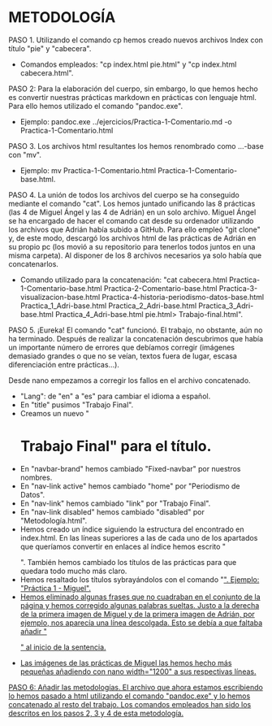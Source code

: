# METODOLOGÍA

PASO 1. Utilizando el comando cp hemos creado nuevos archivos Index con título "pie" y "cabecera". 

- Comandos empleados: "cp index.html pie.html" y "cp index.html cabecera.html".

PASO 2: Para la elaboración del cuerpo, sin embargo, lo que hemos hecho es convertir nuestras prácticas markdown en prácticas con lenguaje html. Para ello hemos utilizado el comando "pandoc.exe".
 
- Ejemplo: pandoc.exe ../ejercicios/Practica-1-Comentario.md -o Practica-1-Comentario.html
 
PASO 3. Los archivos html resultantes los hemos renombrado como ...-base con "mv". 

- Ejemplo: mv Practica-1-Comentario.html Practica-1-Comentario-base.html. 

PASO 4. La unión de todos los archivos del cuerpo se ha conseguido mediante el comando "cat". Los hemos juntado unificando las 8 prácticas (las 4 de Miguel Ángel y las 4 de Adrián) en un solo archivo. Miguel Ángel se ha encargado de hacer el comando cat desde su ordenador utilizando los archivos que Adrián había subido a GitHub. Para ello empleó "git clone" y, de este modo, descargó los archivos html de las prácticas de Adrián en su propio pc (los movió a su repositorio para tenerlos todos juntos en una misma carpeta). Al disponer de los 8 archivos necesarios ya solo había que concatenarlos.
 
- Comando utilizado para la concatenación: "cat cabecera.html Practica-1-Comentario-base.html Practica-2-Comentario-base.html Practica-3-visualizacion-base.html Practica-4-historia-periodismo-datos-base.html Practica_1_Adri-base.html Practica_2_Adri-base.html Practica_3_Adri-base.html Practica_4_Adri-base.html pie.html> Trabajo-final.html".

PASO 5. ¡Eureka! El comando "cat" funcionó. El trabajo, no obstante, aún no ha terminado. Después de realizar la concatenación descubrimos que había un importante número de errores que debíamos corregir (imágenes demasiado grandes o que no se veían, textos fuera de lugar, escasa diferenciación entre prácticas...).

Desde nano empezamos a corregir los fallos en el archivo concatenado.
- "Lang": de "en" a "es" para cambiar el idioma a español.
- En "title" pusimos "Trabajo Final".
- Creamos un nuevo "<h1 id="trabajo-final">Trabajo Final" para el título.
- En "navbar-brand" hemos cambiado "Fixed-navbar" por nuestros nombres.
- En "nav-link active" hemos cambiado "home" por "Periodismo de Datos".
- En "nav-link" hemos cambiado "link" por "Trabajo Final".
- En "nav-link disabled" hemos cambiado "disabled" por "Metodología.html".
- Hemos creado un índice siguiendo la estructura del encontrado en index.html. En las líneas superiores a las de cada uno de los apartados que queríamos convertir en enlaces al índice hemos escrito "<p><a id="codigo_correspondiente_del_indice_sin_#"></a></p>". También hemos cambiado los títulos de las prácticas para que quedara todo mucho más claro.
- Hemos resaltado los títulos sybrayándolos con el comando "<u>". Ejemplo: "<u>Práctica 1 - Miguel</u></h1>".
- Hemos eliminado algunas frases que no cuadraban en el conjunto de la página y hemos corregido algunas palabras sueltas. Justo a la derecha de la primera imagen de Miguel y de la primera imagen de Adrián, por ejemplo, nos aparecía una línea descolgada. Esto se debía a que faltaba añadir "<p>" al inicio de la sentencia. 
- Las imágenes de las prácticas de Miguel las hemos hecho más pequeñas añadiendo con nano width="1200" a sus respectivas líneas.

PASO 6: Añadir las metodologías.
El archivo que ahora estamos escribiendo lo hemos pasado a html utilizando el comando "pandoc.exe" y lo hemos concatenado al resto del trabajo. Los comandos empleados han sido los descritos en los pasos 2, 3 y 4 de esta metodología.
